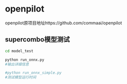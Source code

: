 # openpilot

openpilot原项目地址https://github.com/commaai/openpilot

## supercombo模型测试
```bash
cd model_test

python run_onnx.py
#输出详细信息

#python run_onnx_simple.py
#测试模型运行时间
```
